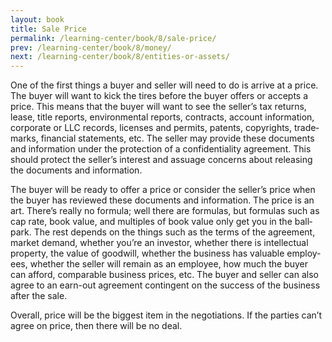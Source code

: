 ```yaml
---
layout: book
title: Sale Price
permalink: /learning-center/book/8/sale-price/
prev: /learning-center/book/8/money/
next: /learning-center/book/8/entities-or-assets/
---
```


One of the first things a buyer and seller will need to do is arrive at a price. The buyer will want to kick the tires before the buyer offers or accepts a price. This means that the buyer will want to see the seller’s tax returns, lease, title reports, envi­ron­men­tal reports, con­tracts, account infor­ma­tion, cor­po­rate or LLC records, licenses and per­mits, patents, copy­rights, trade­marks, finan­cial state­ments, etc. The seller may pro­vide these doc­u­ments and infor­ma­tion under the pro­tec­tion of a con­fi­den­tial­ity agree­ment. This should pro­tect the seller’s inter­est and assuage con­cerns about releas­ing the doc­u­ments and information.

The buyer will be ready to offer a price or con­sider the seller’s price when the buyer has reviewed these doc­u­ments and infor­ma­tion. The price is an art. There’s really no for­mula; well there are for­mu­las, but for­mu­las such as cap rate, book value, and mul­ti­ples of book value only get you in the ball­park. The rest depends on the things such as the terms of the agree­ment, mar­ket demand, whether you’re an investor, whether there is intel­lec­tual prop­erty, the value of good­will, whether the busi­ness has valu­able employ­ees, whether the seller will remain as an employee, how much the buyer can afford, com­pa­ra­ble busi­ness prices, etc. The buyer and seller can also agree to an earn-out agree­ment con­tin­gent on the suc­cess of the busi­ness after the sale.

Over­all, price will be the biggest item in the nego­ti­a­tions. If the par­ties can’t agree on price, then there will be no deal.